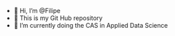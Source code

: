 - 👋 Hi, I’m @Filipe
- 👀 This is my Git Hub repository
- 🌱 I’m currently doing the CAS in Applied Data Science


<!---
Filipe-Miguel/Filipe-Miguel is a ✨ special ✨ repository because its `README.md` (this file) appears on your GitHub profile.
You can click the Preview link to take a look at your changes.
--->
